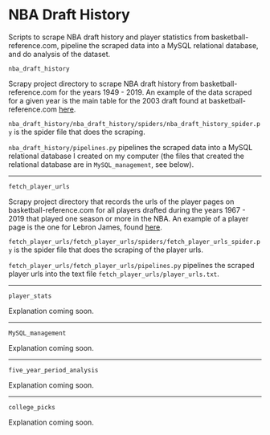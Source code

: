# NBA Draft History

Scripts to scrape NBA draft history and player statistics from basketball-reference.com, pipeline the scraped data into a MySQL relational database, and do analysis of the dataset.

``nba_draft_history``

Scrapy project directory to scrape NBA draft history from basketball-reference.com for the years 1949 - 2019. An example of the data scraped for a given year is the main table for the 2003 draft found at basketball-reference.com [here](https://www.basketball-reference.com/draft/NBA_2003.html).

``nba_draft_history/nba_draft_history/spiders/nba_draft_history_spider.py`` is the spider file that does the scraping.

``nba_draft_history/pipelines.py`` pipelines the scraped data into a MySQL relational database I created on my computer (the files that created the relational database are in ``MySQL_management``, see below).

------

``fetch_player_urls``

Scrapy project directory that records the urls of the player pages on basketball-reference.com for all players drafted during the years 1967 - 2019 that played one season or more in the NBA. An example of a player page is the one for Lebron James, found [here](https://www.basketball-reference.com/players/j/jamesle01.html).

``fetch_player_urls/fetch_player_urls/spiders/fetch_player_urls_spider.py`` is the spider file that does the scraping of the player urls.

``fetch_player_urls/fetch_player_urls/pipelines.py`` pipelines the scraped player urls into the text file ``fetch_player_urls/player_urls.txt``.

------

``player_stats``

Explanation coming soon.

------

``MySQL_management``

Explanation coming soon.

------

``five_year_period_analysis``

Explanation coming soon.

------

``college_picks``

Explanation coming soon.



